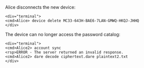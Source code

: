 
Alice disconnects the new device:


~~~~
<div="terminal">
<cmd>Alice> device delete MC33-643H-BAE6-7LAN-GMWQ-HKQJ-JHHQ
</div>
~~~~

The device can no longer access the password catalog:


~~~~
<div="terminal">
<cmd>Alice2> account sync
<rsp>ERROR - The server returned an invalid response.
<cmd>Alice2> dare decode ciphertext.dare plaintext2.txt
</div>
~~~~


